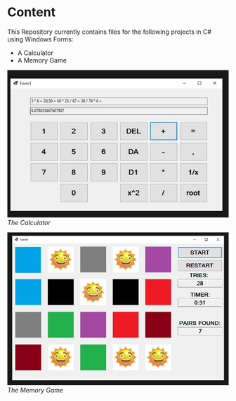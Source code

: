 # Content
This Repository currently contains files for the following projects in C# using Windows Forms:
- A Calculator
- A Memory Game

![Calculator](./Images/Calc_SS.jpg)  
*The Calculator*

![Memory](./Images/Memory_SS.jpg)  
*The Memory Game*
